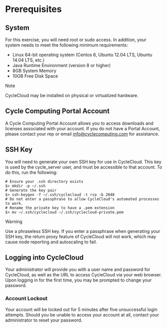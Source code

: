 # Prerequisites

## System

For this exercise, you will need root or sudo access. In addition, your
system needs to meet the following minimum requirements:

  - Linux 64-bit operating system (Centos 6, Ubuntu 12.04 LTS, Ubuntu
    14.04 LTS, etc.)
  - Java Runtime Environment (version 8 or higher)
  - 8GB System Memory
  - 10GB Free Disk Space

> [!NOTE]
> CycleCloud may be installed on physical or virtualized hardware.

## Cycle Computing Portal Account

A Cycle Computing Portal Account allows you to access downloads and
licenses associated with your account. If you do not have a Portal
Account, please contact your rep or email <info@cyclecomputing.com> for
assistance.

## SSH Key

You will need to generate your own SSH key for use in CycleCloud. This
key is used by the cycle\_server user, and must be accessible to that
account. To do this, run the following:

    # Ensure your .ssh directory exists
    $> mkdir -p ~/.ssh
    # Generate the key pair
    $> ssh-keygen -f ~/.ssh/cyclecloud -t rsa -b 2048
    # Do not enter a passphrase to allow CycleCloud's automated processes to work.
    # Rename the private key to have a .pem extension
    $> mv ~/.ssh/cyclecloud ~/.ssh/cyclecloud-private.pem


> [!WARNING]
> Use a phraseless SSH key. If you enter a passphrase when generating your SSH key, the return proxy feature of CycleCloud will not work, which may cause node reporting and autoscaling to fail.

## Logging into CycleCloud

Your administrator will provide you with a user name and password for CycleCloud, as well as the URL to access CycleCloud via your web browser. Upon logging in for the first time, you may be prompted to change your password.

### Account Lockout

Your account will be locked out for 5 minutes after five unsuccessful login attempts. Should you be unable to access your account at all, contact your administrator to reset your password.
